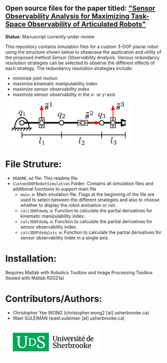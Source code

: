 ## Open source files for the paper titled: [**"Sensor Observability Analysis for Maximizing Task-Space Observability of Articulated Robots"**](https://www.researchgate.net/publication/370687950_Sensor_Observability_Analysis_for_Maximizing_Task-Space_Observability_of_Articulated_Robots) 
**Status:** Manuscript currently under review

This repository contains simulation files for a custom 3-DOF planar robot using the structure shown below to showcase the application and utility of the proposed method *Sensor Observability Analysis*. 
Various redundancy resolution strategies can be selected to observe the different effects of each strategy. 
The redundancy resolution strategies include:
* minimize joint motion
* maximize kinematic manipulability index
* maximize sensor observability index
* maximize sensor observability in the *x*- or *y*-axis

<img src="/3DOFcustombot_structure.png" width="400">

# File Struture:
* `README.md` file: This readme file
* `Custom3DOFRobotSimulation` Folder: Contains all simulation files and additional functions to support main file
    * `main.m`: Main smulation file. Flags at the beginning of the file are used to select between the different strategies and also to choose whether to display the robot animation or not. 
    * `calc3DOFdwdq.m`: Function to calculate the partial derivatives for kinematic manipulability index.
    * `calc3DOFdodq.m`: Function to calculate the partial derivatives for sensor observability index.
    * `calc3DOFdodq1xis.m`: Function to calculate the partial derivatives for sensor observability index in a single axis. 

# Installation:
Requires Matlab with Robotics Toolbox and Image Processing Toolbox (tested with Matlab R2021a)

# Contributors/Authors:
* Christopher Yee WONG (christopher.wong2 [at] usherbrooke.ca)
* Wael SULEIMAN (wael.suleiman [at] usherbrooke.ca)

<a href="https://www.usherbrooke.ca/"><img src="/UdeS_logo.png" width="300"></a>
